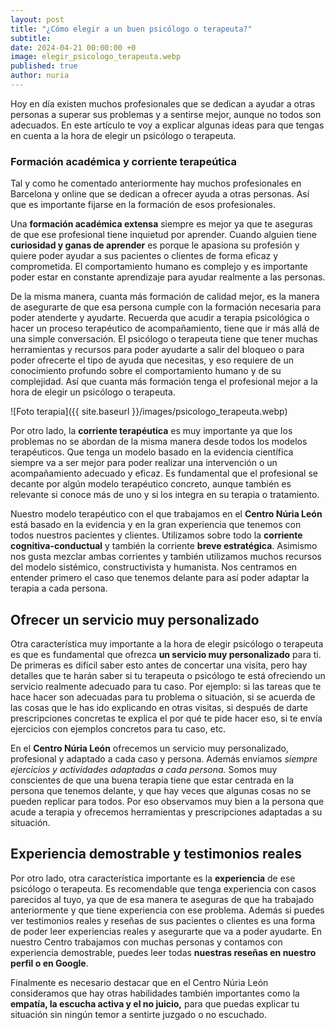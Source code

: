 ```yaml
---
layout: post
title: "¿Cómo elegir a un buen psicólogo o terapeuta?"
subtitle: 
date: 2024-04-21 00:00:00 +0
image: elegir_psicologo_terapeuta.webp
published: true
author: nuria
---
```



Hoy en día existen muchos profesionales que se dedican a ayudar a otras personas a superar sus problemas y a sentirse mejor, aunque no todos son adecuados. En este artículo te voy a explicar algunas ideas para que tengas en cuenta a la hora de elegir un psicólogo o terapeuta.

<!-- more -->

### Formación académica y corriente terapeútica

Tal y como he comentado anteriormente hay muchos profesionales en Barcelona y online que se dedican a ofrecer ayuda a otras personas. Así que es importante fijarse en la formación de esos profesionales.

Una **formación académica extensa** siempre es mejor ya que te aseguras de que ese profesional tiene inquietud por aprender. Cuando alguien tiene **curiosidad y ganas de aprender** es porque le apasiona su profesión y quiere poder ayudar a sus pacientes o clientes de forma eficaz y comprometida. El comportamiento humano es complejo y es importante poder estar en constante aprendizaje para ayudar realmente a las personas.

De la misma manera, cuanta más formación de calidad mejor, es la manera de asegurarte de que esa persona cumple con la formación necesaria para poder atenderte y ayudarte. Recuerda que acudir a terapia psicológica o hacer un proceso terapéutico de acompañamiento, tiene que ir más allá de una simple conversación. El psicólogo o terapeuta tiene que tener muchas herramientas y recursos para poder ayudarte a salir del bloqueo o para poder ofrecerte el tipo de ayuda que necesitas, y eso requiere de un conocimiento profundo sobre el comportamiento humano y de su complejidad. Así que cuanta más formación tenga el profesional mejor a la hora de elegir un psicólogo o terapeuta.

![Foto terapia]({{ site.baseurl }}/images/psicologo_terapeuta.webp)

Por otro lado, la **corriente terapéutica** es muy importante ya que los problemas no se abordan de la misma manera desde todos los modelos terapéuticos. Que tenga un modelo basado en la evidencia científica siempre va a ser mejor para poder realizar una intervención o un acompañamiento adecuado y eficaz. Es fundamental que el profesional se decante por algún modelo terapéutico concreto, aunque también es relevante si conoce más de uno y si los integra en su terapia o tratamiento. 

Nuestro modelo terapéutico con el que trabajamos en el **Centro Núria León** está basado en la evidencia y en la gran experiencia que tenemos con todos nuestros pacientes y clientes. Utilizamos sobre todo la **corriente cognitiva-conductual** y también la corriente **breve estratégica**. Asimismo nos gusta mezclar ambas corrientes y también utilizamos muchos recursos del modelo sistémico, constructivista y humanista. Nos centramos en entender primero el caso que tenemos delante para así poder adaptar la terapia a cada persona.


## Ofrecer un servicio muy personalizado

Otra característica muy importante a la hora de elegir psicólogo o terapeuta es que es fundamental que ofrezca **un servicio muy personalizado** para ti. De primeras es difícil saber esto antes de concertar una visita, pero hay detalles que te harán saber si tu terapeuta o psicólogo te está ofreciendo un servicio realmente adecuado para tu caso. Por ejemplo: si las tareas que te hace hacer son adecuadas para tu problema o situación, si se acuerda de las cosas que le has ido explicando en otras visitas, si después de darte prescripciones concretas te explica el por qué te pide hacer eso, si te envía ejercicios con ejemplos concretos para tu caso, etc.

En el **Centro Núria León** ofrecemos un servicio muy personalizado, profesional y adaptado a cada caso y persona. Además enviamos *siempre ejercicios y actividades adaptadas a cada persona.* Somos muy conscientes de que una buena terapia tiene que estar centrada en la persona que tenemos delante, y que hay veces que algunas cosas no se pueden replicar para todos. Por eso observamos muy bien a la persona que acude a terapia y ofrecemos herramientas y prescripciones adaptadas a su situación.

## Experiencia demostrable y testimonios reales

Por otro lado, otra característica importante es la **experiencia** de ese psicólogo o terapeuta. Es recomendable que tenga experiencia con casos parecidos al tuyo, ya que de esa manera te aseguras de que ha trabajado anteriormente y que tiene experiencia con ese problema. Además si puedes ver testimonios reales y reseñas de sus pacientes o clientes es una forma de poder leer experiencias reales y asegurarte que va a poder ayudarte. En nuestro Centro trabajamos con muchas personas y contamos con experiencia demostrable, puedes leer todas **nuestras reseñas en nuestro perfil o en Google**. 

Finalmente es necesario destacar que en el Centro Núria León consideramos que hay otras habilidades también importantes como la **empatía, la escucha activa y el no juicio,** para que puedas explicar tu situación sin ningún temor a sentirte juzgado o no escuchado.

